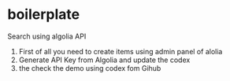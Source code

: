 # boilerplate
Search using algolia API
1) First of all you need to create items using admin panel of alolia
2) Generate API Key from Algolia and update the codex
3) the check the demo using codex fom Gihub
